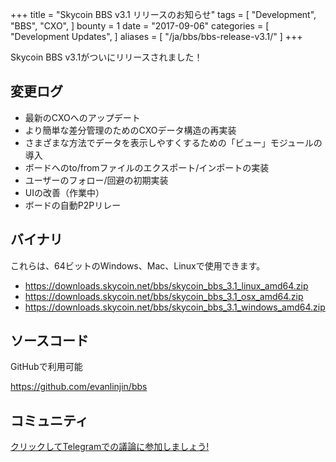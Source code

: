 +++
title = "Skycoin BBS v3.1 リリースのお知らせ"
tags = [
    "Development",
    "BBS",
    "CXO",
]
bounty = 1
date = "2017-09-06"
categories = [
    "Development Updates",
]
aliases = [
	"/ja/bbs/bbs-release-v3.1/"
]
+++

Skycoin BBS v3.1がついにリリースされました！

## 変更ログ

- 最新のCXOへのアップデート
- より簡単な差分管理のためのCXOデータ構造の再実装
- さまざまな方法でデータを表示しやすくするための「ビュー」モジュールの導入
- ボードへのto/fromファイルのエクスポート/インポートの実装
- ユーザーのフォロー/回避の初期実装
- UIの改善（作業中）
- ボードの自動P2Pリレー


## バイナリ

これらは、64ビットのWindows、Mac、Linuxで使用できます。

- https://downloads.skycoin.net/bbs/skycoin_bbs_3.1_linux_amd64.zip
- https://downloads.skycoin.net/bbs/skycoin_bbs_3.1_osx_amd64.zip
- https://downloads.skycoin.net/bbs/skycoin_bbs_3.1_windows_amd64.zip

## ソースコード

GitHubで利用可能

https://github.com/evanlinjin/bbs

## コミュニティ

[クリックしてTelegramでの議論に参加しましょう!](https://t.me/skycoinbbs)
